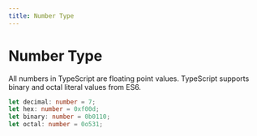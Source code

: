 ```yaml
---
title: Number Type
---
```


# Number Type

All numbers in TypeScript are floating point values.
TypeScript supports binary and octal literal values from ES6.

```typescript
let decimal: number = 7;
let hex: number = 0xf00d;
let binary: number = 0b0110;
let octal: number = 0o531;
```